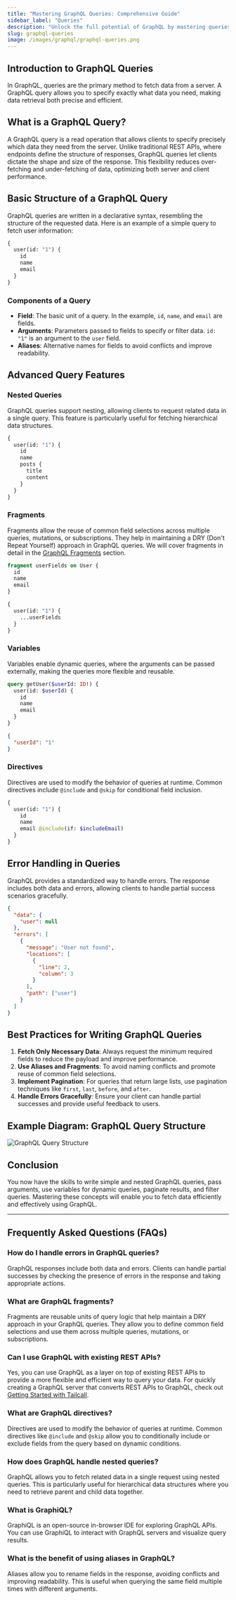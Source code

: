 ```yaml
---
title: "Mastering GraphQL Queries: Comprehensive Guide"
sidebar_label: "Queries"
description: "Unlock the full potential of GraphQL by mastering queries. Learn how to fetch data efficiently with detailed examples and best practices."
slug: graphql-queries
image: /images/graphql/graphql-queries.png
---
```


## Introduction to GraphQL Queries

In GraphQL, queries are the primary method to fetch data from a server. A GraphQL query allows you to specify exactly what data you need, making data retrieval both precise and efficient.

## What is a GraphQL Query?

A GraphQL query is a read operation that allows clients to specify precisely which data they need from the server. Unlike traditional REST APIs, where endpoints define the structure of responses, GraphQL queries let clients dictate the shape and size of the response. This flexibility reduces over-fetching and under-fetching of data, optimizing both server and client performance.

## Basic Structure of a GraphQL Query

GraphQL queries are written in a declarative syntax, resembling the structure of the requested data. Here is an example of a simple query to fetch user information:

```graphql
{
  user(id: "1") {
    id
    name
    email
  }
}
```

### Components of a Query

- **Field**: The basic unit of a query. In the example, `id`, `name`, and `email` are fields.
- **Arguments**: Parameters passed to fields to specify or filter data. `id: "1"` is an argument to the `user` field.
- **Aliases**: Alternative names for fields to avoid conflicts and improve readability.

## Advanced Query Features

### Nested Queries

GraphQL queries support nesting, allowing clients to request related data in a single query. This feature is particularly useful for fetching hierarchical data structures.

```graphql
{
  user(id: "1") {
    id
    name
    posts {
      title
      content
    }
  }
}
```

### Fragments

Fragments allow the reuse of common field selections across multiple queries, mutations, or subscriptions. They help in maintaining a DRY (Don't Repeat Yourself) approach in GraphQL queries. We will cover fragments in detail in the [GraphQL Fragments](fragments.md) section.

```graphql
fragment userFields on User {
  id
  name
  email
}

{
  user(id: "1") {
    ...userFields
  }
}
```

### Variables

Variables enable dynamic queries, where the arguments can be passed externally, making the queries more flexible and reusable.

```graphql
query getUser($userId: ID!) {
  user(id: $userId) {
    id
    name
    email
  }
}
```

```json
{
  "userId": "1"
}
```

### Directives

Directives are used to modify the behavior of queries at runtime. Common directives include `@include` and `@skip` for conditional field inclusion.

```graphql
{
  user(id: "1") {
    id
    name
    email @include(if: $includeEmail)
  }
}
```

## Error Handling in Queries

GraphQL provides a standardized way to handle errors. The response includes both data and errors, allowing clients to handle partial success scenarios gracefully.

```json
{
  "data": {
    "user": null
  },
  "errors": [
    {
      "message": "User not found",
      "locations": [
        {
          "line": 2,
          "column": 3
        }
      ],
      "path": ["user"]
    }
  ]
}
```

## Best Practices for Writing GraphQL Queries

1. **Fetch Only Necessary Data**: Always request the minimum required fields to reduce the payload and improve performance.
2. **Use Aliases and Fragments**: To avoid naming conflicts and promote reuse of common field selections.
3. **Implement Pagination**: For queries that return large lists, use pagination techniques like `first`, `last`, `before`, and `after`.
4. **Handle Errors Gracefully**: Ensure your client can handle partial successes and provide useful feedback to users.

## Example Diagram: GraphQL Query Structure

![GraphQL Query Structure](../static/images/graphql/graphql-queries.png)

## Conclusion

You now have the skills to write simple and nested GraphQL queries, pass arguments, use variables for dynamic queries, paginate results, and filter queries. Mastering these concepts will enable you to fetch data efficiently and effectively using GraphQL.

---

## Frequently Asked Questions (FAQs)

### How do I handle errors in GraphQL queries?

GraphQL responses include both data and errors. Clients can handle partial successes by checking the presence of errors in the response and taking appropriate actions.

### What are GraphQL fragments?

Fragments are reusable units of query logic that help maintain a DRY approach in your GraphQL queries. They allow you to define common field selections and use them across multiple queries, mutations, or subscriptions.

### Can I use GraphQL with existing REST APIs?

Yes, you can use GraphQL as a layer on top of existing REST APIs to provide a more flexible and efficient way to query your data. For quickly creating a GraphQL server that converts REST APIs to GraphQL, check out [Getting Started with Tailcall](/docs).

### What are GraphQL directives?

Directives are used to modify the behavior of queries at runtime. Common directives like `@include` and `@skip` allow you to conditionally include or exclude fields from the query based on dynamic conditions.

### How does GraphQL handle nested queries?

GraphQL allows you to fetch related data in a single request using nested queries. This is particularly useful for hierarchical data structures where you need to retrieve parent and child data together.

### What is GraphiQL?

GraphiQL is an open-source in-browser IDE for exploring GraphQL APIs. You can use GraphiQL to interact with GraphQL servers and visualize query results.

### What is the benefit of using aliases in GraphQL?

Aliases allow you to rename fields in the response, avoiding conflicts and improving readability. This is useful when querying the same field multiple times with different arguments.
